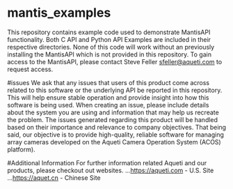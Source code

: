 # mantis_examples
This repository contains example code used to demonstrate MantisAPI functionality. Both C API and Python API Examples are included in their respective directories. None of this code will work without an previously installing the MantisAPI which is not provided in this repository. To gain access to the MantisAPI, please contact Steve Feller <sfeller@aqueti.com> to request access.

#issues
We ask that any issues that users of this product come across related to this software or the underlying API be reported in this repository. This will help ensure stable operation and provide insight into how this software is being used. When creating an issue, please include details about the system you are using and information that may help us recreate the problem.  The issues generated regarding this product will be handled based on their importance and relevance to company objectives. That being said, our objective is to provide high-quality, reliable software for managing array cameras developed on the Aqueti Camera Operation System (ACOS) platform).

#Additional Information
For further information related Aqueti and our products, please checkout out websites. 
...https://aqueti.com - U.S. Site
...https://aquet.cn  - Chinese Site
